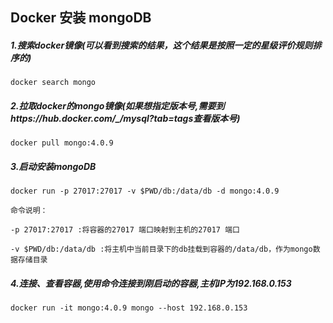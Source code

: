 ## Docker 安装 mongoDB

##### 1.搜索docker镜像(可以看到搜索的结果，这个结果是按照一定的星级评价规则排序的)

```
docker search mongo
```

##### 2.拉取docker的mongo镜像(如果想指定版本号,需要到https://hub.docker.com/_/mysql?tab=tags查看版本号)

```
docker pull mongo:4.0.9
```

##### 3.启动安装mongoDB

```
docker run -p 27017:27017 -v $PWD/db:/data/db -d mongo:4.0.9

命令说明：

-p 27017:27017 :将容器的27017 端口映射到主机的27017 端口

-v $PWD/db:/data/db :将主机中当前目录下的db挂载到容器的/data/db，作为mongo数据存储目录
```

##### 4.连接、查看容器,使用命令连接到刚启动的容器,主机IP为192.168.0.153

```
docker run -it mongo:4.0.9 mongo --host 192.168.0.153
```

